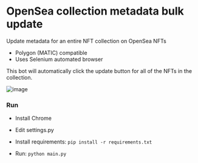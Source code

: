 # OpenSea collection metadata bulk update
Update metadata for an entire NFT collection on OpenSea NFTs

- Polygon (MATIC) compatible
- Uses Selenium automated browser

This bot will automatically click the update button for all of the NFTs in the collection.

![image](https://user-images.githubusercontent.com/10603822/160479874-26d6bc7b-0733-444a-af22-c14937eaf644.png)


### Run

- Install Chrome

- Edit settings.py

- Install requirements: `pip install -r requirements.txt`

- Run: `python main.py`
